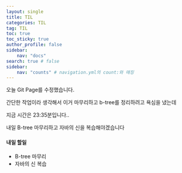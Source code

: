 ```yaml
---
layout: single
title: TIL
categories: TIL
tag: TIL
toc: true
toc_sticky: true
author_profile: false
sidebar:
    nav: "docs"
search: true # false
sidebar:
    nav: "counts" # navigation.yml의 count:와 매칭
---
```



오늘 Git Page를 수정했습니다.

간단한 작업이라 생각해서 이거 마무리하고 b-tree를 정리하려고 욕심을 냈는데

지금 시간은 23:35분입니다..



내일 B-tree 마무리하고 자바의 신을 복습해야겠습니다



#### 내일 할일

+ B-tree 마무리
+ 자바의 신 복습